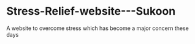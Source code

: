 # Stress-Relief-website---Sukoon
A website to overcome stress which has become a major concern these days

